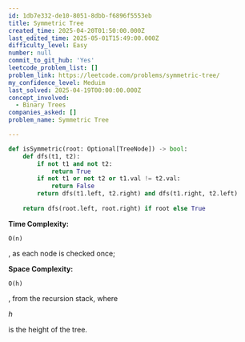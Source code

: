 ```yaml
---
id: 1db7e332-de10-8051-8dbb-f6896f5553eb
title: Symmetric Tree
created_time: 2025-04-20T01:50:00.000Z
last_edited_time: 2025-05-01T15:49:00.000Z
difficulty_level: Easy
number: null
commit_to_git_hub: 'Yes'
leetcode_problem_list: []
problem_link: https://leetcode.com/problems/symmetric-tree/
my_confidence_level: Meduim
last_solved: 2025-04-19T00:00:00.000Z
concept_involved:
  - Binary Trees
companies_asked: []
problem_name: Symmetric Tree

---
```


```python
def isSymmetric(root: Optional[TreeNode]) -> bool:
    def dfs(t1, t2):
        if not t1 and not t2:
            return True
        if not t1 or not t2 or t1.val != t2.val:
            return False
        return dfs(t1.left, t2.right) and dfs(t1.right, t2.left)
    
    return dfs(root.left, root.right) if root else True

```

**Time Complexity:**

```plain text
O(n)
```

, as each node is checked once;

**Space Complexity:**

```plain text
O(h)
```

, from the recursion stack, where

*h*

is the height of the tree.
